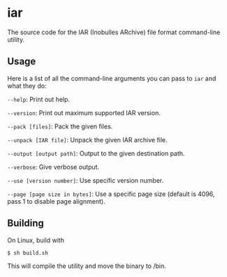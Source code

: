 # iar
The source code for the IAR (Inobulles ARchive) file format command-line utility.

## Usage

Here is a list of all the command-line arguments you can pass to `iar` and what they do:

`--help`: Print out help.

`--version`: Print out maximum supported IAR version.

`--pack [files]`: Pack the given files.

`--unpack [IAR file]`: Unpack the given IAR archive file.

`--output [output path]`: Output to the given destination path.

`--verbose`: Give verbose output.

`--use [version number]`: Use specific version number.

`--page [page size in bytes]`: Use a specific page size (default is 4096, pass 1 to disable page alignment).

## Building

On Linux, build with

```$ sh build.sh```

This will compile the utility and move the binary to /bin.
